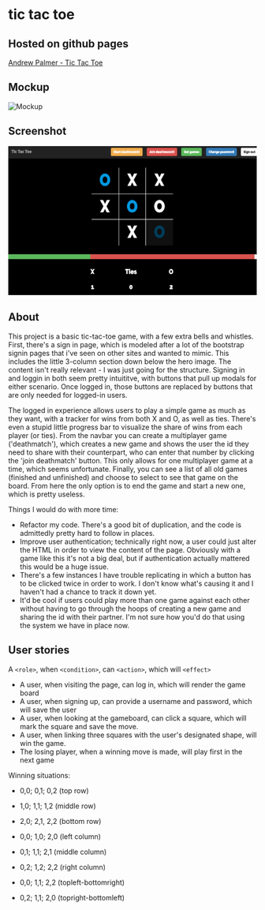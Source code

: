 # tic tac toe

## Hosted on github pages

  [Andrew Palmer - Tic Tac Toe](http://apalmer0.github.io/tictactoe/index.html)

## Mockup

  ![Mockup](assets/images/mockup.png)

## Screenshot

  ![Screenshot](assets/images/TicTacToe.png)

## About

This project is a basic tic-tac-toe game, with a few extra bells and
whistles. First, there's a sign in page, which is modeled after a lot of the
bootstrap signin pages that i've seen on other sites and wanted to mimic.
This includes the little 3-column section down below the hero image. The
content isn't really relevant - I was just going for the structure. Signing
in and loggin in both seem pretty intuititve, with buttons that pull up
modals for either scenario. Once logged in, those buttons are replaced by
buttons that are only needed for logged-in users.

The logged in experience allows users to play a simple game as much as they
want, with a tracker for wins from both X and O, as well as ties. There's
even a stupid little progress bar to visualize the share of wins from each
player (or ties). From the navbar you can create a multiplayer game
('deathmatch'), which creates a new game and shows the user the id they need
to share with their counterpart, who can enter that number by clicking the
'join deathmatch' button. This only allows for one multiplayer game at a
time, which seems unfortunate. Finally, you can see a list of all old games
(finished and unfinished) and choose to select to see that game on the
board. From here the only option is to end the game and start
a new one, which is pretty useless.

Things I would do with more time:

-   Refactor my code. There's a good bit of duplication, and the code is
    admittedly pretty hard to follow in places.
-   Improve user authentication; technically right now, a user could just
    alter the HTML in order to view the content of the page. Obviously with
    a game like this it's not a big deal, but if authentication
    actually mattered this would be a huge issue.
-   There's a few instances I have trouble replicating in which a button
    has to be clicked twice in order to work. I don't know what's causing it
    and I haven't had a chance to track it down yet.
-   It'd be cool if users could play more than one game against each other
    without having to go through the hoops of creating a new game and
    sharing the id with their partner. I'm not sure how you'd do that using
    the system we have in place now.

## User stories

A `<role>`, when `<condition>`, can `<action>`, which will `<effect>`

-   A user, when visiting the page, can log in, which will render the game board
-   A user, when signing up, can provide a username and password, which will
    save the user
-   A user, when looking at the gameboard, can click a square, which will mark
    the square and save the move.
-   A user, when linking three squares with the user's designated shape, will
    win the game.
-   The losing player, when a winning move is made, will play first in the next
    game

Winning situations:

-   0,0; 0,1; 0,2 (top row)
-   1,0; 1,1; 1,2 (middle row)
-   2,0; 2,1, 2,2 (bottom row)

-   0,0; 1,0; 2,0 (left column)
-   0,1; 1,1; 2,1 (middle column)
-   0,2; 1,2; 2,2 (right column)

-   0,0; 1,1; 2,2 (topleft-bottomright)
-   0,2; 1,1; 2,0 (topright-bottomleft)

